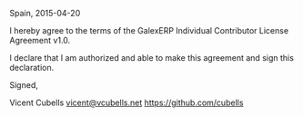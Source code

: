 Spain, 2015-04-20

I hereby agree to the terms of the GalexERP Individual Contributor License
Agreement v1.0.

I declare that I am authorized and able to make this agreement and sign this
declaration.

Signed,

Vicent Cubells vicent@vcubells.net https://github.com/cubells
